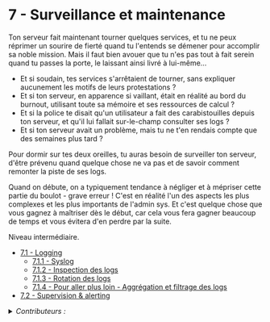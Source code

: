 # 7 - Surveillance et maintenance
Ton serveur fait maintenant tourner quelques services, et tu ne peux réprimer un sourire de fierté quand tu l'entends se démener pour accomplir sa noble mission. Mais il faut bien avouer que tu n'es pas tout à fait serein quand tu passes la porte, le laissant ainsi livré à lui-même...

+ Et si soudain, tes services s'arrêtaient de tourner, sans expliquer aucunement les motifs de leurs protestations ?
+ Et si ton serveur, en apparence si vaillant, était en réalité au bord du burnout, utilisant toute sa mémoire et ses ressources de calcul ?
+ Et si la police te disait qu'un utilisateur a fait des carabistouilles depuis ton serveur, et qu'il lui fallait sur-le-champ consulter ses logs ?
+ Et si ton serveur avait un problème, mais tu ne t'en rendais compte que des semaines plus tard ?

Pour dormir sur tes deux oreilles, tu auras besoin de surveiller ton serveur, d'être prévenu quand quelque chose ne va pas et de savoir comment remonter la piste de ses logs.

Quand on débute, on a typiquement tendance à négliger et à mépriser cette partie du boulot - grave erreur ! C'est en réalité l'un des aspects les plus complexes et les plus importants de l'admin sys. Et c'est quelque chose que vous gagnez à maîtriser dès le début, car cela vous fera gagner beaucoup de temps et vous évitera d'en perdre par la suite.

Niveau intermédiaire.

+ [7.1 - Logging](logging.md)
    - [7.1.1 - Syslog](logging.md#711-syslog)
    - [7.1.2 - Inspection des logs](logging.md#712-inspection-des-logs)
    - [7.1.3 - Rotation des logs](logging.md#713-rotation-des-logs)
    - [7.1.4 - Pour aller plus loin - Aggrégation et filtrage des logs](logging.md#714-pour-aller-plus-loin---aggrégation-et-filtrage-des-logs)
+ [7.2 - Supervision & alerting](supervision.md)
 
<details><summary><i>Contributeurs :</i></summary>
    
+ Félix Houdebert [felix.houdebert@utt.fr](mailto:felix.houdebert@utt.fr)
</details>
